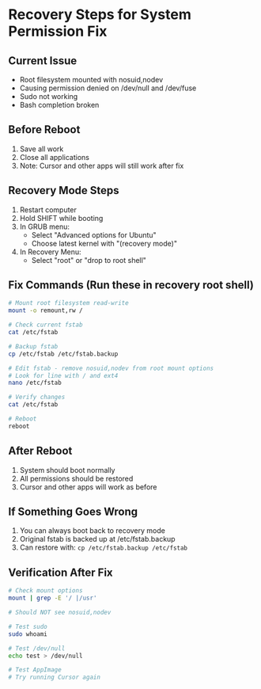 # Recovery Steps for System Permission Fix

## Current Issue
- Root filesystem mounted with nosuid,nodev
- Causing permission denied on /dev/null and /dev/fuse
- Sudo not working
- Bash completion broken

## Before Reboot
1. Save all work
2. Close all applications
3. Note: Cursor and other apps will still work after fix

## Recovery Mode Steps
1. Restart computer
2. Hold SHIFT while booting
3. In GRUB menu:
   - Select "Advanced options for Ubuntu"
   - Choose latest kernel with "(recovery mode)"
4. In Recovery Menu:
   - Select "root" or "drop to root shell"

## Fix Commands (Run these in recovery root shell)
```bash
# Mount root filesystem read-write
mount -o remount,rw /

# Check current fstab
cat /etc/fstab

# Backup fstab
cp /etc/fstab /etc/fstab.backup

# Edit fstab - remove nosuid,nodev from root mount options
# Look for line with / and ext4
nano /etc/fstab

# Verify changes
cat /etc/fstab

# Reboot
reboot
```

## After Reboot
1. System should boot normally
2. All permissions should be restored
3. Cursor and other apps will work as before

## If Something Goes Wrong
1. You can always boot back to recovery mode
2. Original fstab is backed up at /etc/fstab.backup
3. Can restore with: `cp /etc/fstab.backup /etc/fstab`

## Verification After Fix
```bash
# Check mount options
mount | grep -E '/ |/usr'

# Should NOT see nosuid,nodev

# Test sudo
sudo whoami

# Test /dev/null
echo test > /dev/null

# Test AppImage
# Try running Cursor again
``` 